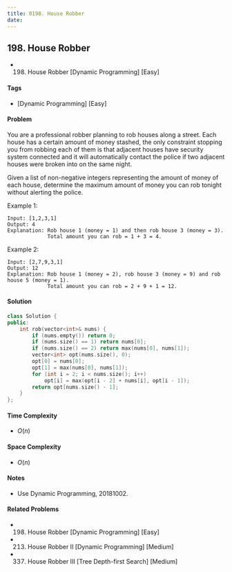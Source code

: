 ```yaml
---
title: 0198. House Robber
date: 
---
```


## 198. House Robber
- 198. House Robber [Dynamic Programming] [Easy]

#### Tags
- [Dynamic Programming] [Easy]

#### Problem
You are a professional robber planning to rob houses along a street. Each house has a certain amount of money stashed, the only constraint stopping you from robbing each of them is that adjacent houses have security system connected and it will automatically contact the police if two adjacent houses were broken into on the same night.

Given a list of non-negative integers representing the amount of money of each house, determine the maximum amount of money you can rob tonight without alerting the police.

Example 1:

    Input: [1,2,3,1]
    Output: 4
    Explanation: Rob house 1 (money = 1) and then rob house 3 (money = 3).
                 Total amount you can rob = 1 + 3 = 4.

Example 2:

    Input: [2,7,9,3,1]
    Output: 12
    Explanation: Rob house 1 (money = 2), rob house 3 (money = 9) and rob house 5 (money = 1).
                 Total amount you can rob = 2 + 9 + 1 = 12.

#### Solution
``` C++
class Solution {
public:
    int rob(vector<int>& nums) {
        if (nums.empty()) return 0;
        if (nums.size() == 1) return nums[0];
        if (nums.size() == 2) return max(nums[0], nums[1]);
        vector<int> opt(nums.size(), 0);
        opt[0] = nums[0];
        opt[1] = max(nums[0], nums[1]);
        for (int i = 2; i < nums.size(); i++)
            opt[i] = max(opt[i - 2] + nums[i], opt[i - 1]);
        return opt[nums.size() - 1];
    }
};
```

#### Time Complexity
- $O(n)$

#### Space Complexity
- $O(n)$

#### Notes
- Use Dynamic Programming, 20181002.

#### Related Problems
- 198. House Robber [Dynamic Programming] [Easy]
- 213. House Robber II [Dynamic Programming] [Medium]
- 337. House Robber III [Tree Depth-first Search] [Medium]
